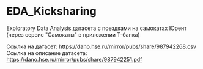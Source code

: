 # EDA_Kicksharing
Exploratory Data Analysis датасета с поездками на самокатах Юрент (через сервис "Самокаты" в приложении Т-банка)

Ссылка на датасет: https://dano.hse.ru/mirror/pubs/share/987942268.csv <br/>
Ссылка на описание датасета: https://dano.hse.ru/mirror/pubs/share/987942251.pdf
